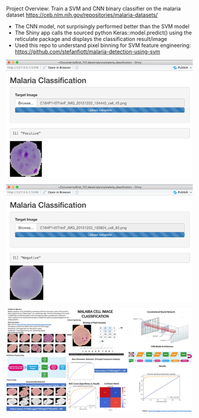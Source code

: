 Project Overview: Train a SVM and CNN binary classifier on the malaria dataset https://ceb.nlm.nih.gov/repositories/malaria-datasets/
+ The CNN model, not surprisingly performed better than the SVM model
+ The Shiny app calls the sourced python Keras::model.predict() using the reticulate package and 
displays the classification result/image
+ Used this repo to understand pixel binning for SVM feature engineering: https://github.com/stefanfiott/malaria-detection-using-svm

![](pos.png)

![](neg.png)

![](poster.png)
